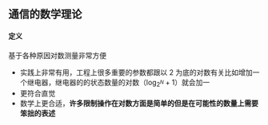 ## 通信的数学理论
#### 定义

基于各种原因对数测量非常方便
- 实践上非常有用，工程上很多重要的参数都跟以 2 为底的对数有关比如增加一个继电器，继电器的的状态数量的对数（$\log_ {{2}^{N}} + 1$）就会加一
- 更符合直觉
- 数学上更合适，**许多限制操作在对数方面是简单的但是在可能性的数量上需要笨拙的表述**
